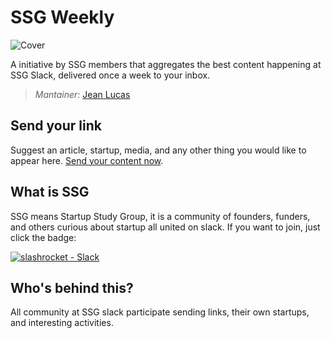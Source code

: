# SSG Weekly

![Cover](add-img)

A initiative by SSG members that aggregates the best content happening at SSG Slack, delivered once a week to your inbox. 

> *Mantainer:* [Jean Lucas](https://github.com/jeanleonino)

## Send your link
Suggest an article, startup, media, and any other thing you would like to appear here. [Send your content now](https://github.com/StartupStudyGroup/ssg-weekly/issues).

## What is SSG
SSG means Startup Study Group, it is a community of founders, funders, and others curious about startup all united on slack. If you want to join, just click the badge: 

[![slashrocket - Slack](https://ssg-slack.herokuapp.com/badge.svg)](https://ssg-slack.herokuapp.com/)

## Who's behind this?
All community at SSG slack participate sending links, their own startups, and interesting activities. 
